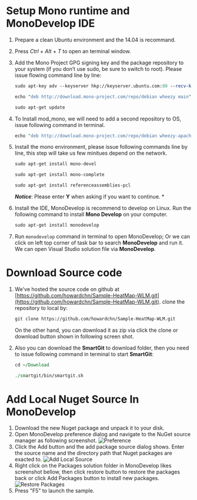 # Setup Mono runtime and MonoDevelop IDE
  1. Prepare a clean Ubuntu environment and the 14.04 is recommand.

  1. Press _Ctrl_ + _Alt_ + _T_ to open an terminal window. 

  1. Add the Mono Project GPG signing key and the package repository to your system (if you don’t use sudo, be sure to switch to root). Please issue flowing command line by line:
      ```perl
      sudo apt-key adv --keyserver hkp://keyserver.ubuntu.com:80 --recv-keys 3FA7E0328081BFF6A14DA29AA6A19B38D3D831EF

      echo "deb http://download.mono-project.com/repo/debian wheezy main" | sudo tee /etc/apt/sources.list.d/mono-xamarin.list

      sudo apt-get update
       ```
1. To Install mod_mono, we will need to add a second repository to OS, issue following command in terminal. 
	```perl
    echo "deb http://download.mono-project.com/repo/debian wheezy-apache24-compat main" | sudo tee -a /etc/apt/sources.list.d/mono-xamarin.list
    ```
1. Install the mono environment, please issue following commands line by line, this step will take us few minitues depend on the network.
    ```perl
    sudo apt-get install mono-devel
    
    sudo apt-get install mono-complete
    
    sudo apt-get install referenceassemblies-pcl
    ```
    ***Notice***: Please enter **Y** when asking if you want to continue. *

1. Install the IDE, MonoDevelop is recommend to develop on Linux. Run the following command to install **Mono Develop** on your computer.
	```perl
    sudo apt-get install monodevelop
    ```
1. Run `monodevelop` command in terminal to open MonoDevelop; Or we can click on left top corner of task bar to search **MonoDevelop** and run it. We can open Visual Studio solution file via **MonoDevelop**.
 
# Download Source code
1. We've hosted the source code on github at [https://github.com/howardchn/Sample-HeatMap-WLM.git](https://github.com/howardchn/Sample-HeatMap-WLM.git). clone the repository to local by:
	```perl
    git clone https://github.com/howardchn/Sample-HeatMap-WLM.git
    ```
    On the other hand, you can download it as zip via click the clone or download button shown in following screen shot.

1. Also you can download the **SmartGit** to download folder, then you need to issue following command in terminal to start **SmartGit**:
	```perl
    cd ~/Download
    
    ./smartgit/bin/smartgit.sh 
    ```

# Add Local Nuget Source In MonoDevelop
1. Download the new Nuget package and unpack it to your disk.
2. Open MonoDevelop preference dialog and navigate to the NuGet source manager as following screenshot.
 ![Preference](https://github.com/howardchn/Sample-HeatMap-WLM/blob/master/HeatStyle_OpenLayers/Content/NuGet-source-dialog.png?raw=true)
3. Click the Add button and the add package source dialog shows. Enter the source name and the directory path that Nuget packages are exacted to.
 ![Add Local Source](https://github.com/howardchn/Sample-HeatMap-WLM/blob/master/HeatStyle_OpenLayers/Content/NuGet-source-add.png?raw=true)
4. Right click on the Packages solution folder in MonoDevelop likes screenshot bellow, then click restore button to restore the packages back or click Add Packages button to install new packages.  
 ![Restore Packages](https://github.com/howardchn/Sample-HeatMap-WLM/blob/master/HeatStyle_OpenLayers/Content/NuGet-source-restore.png?raw=true)
5. Press "F5" to launch the sample.
